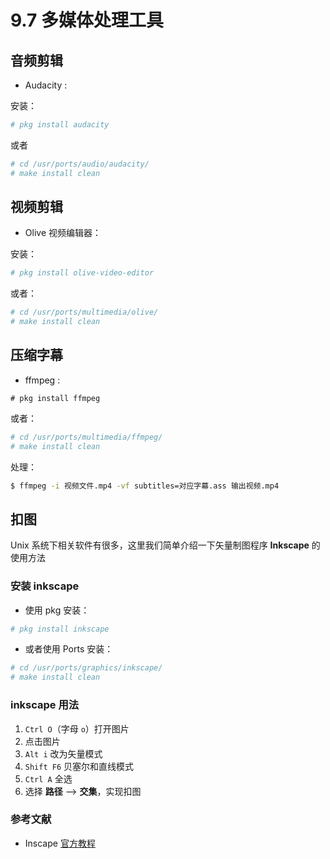 # 9.7 多媒体处理工具

## 音频剪辑

- Audacity :

安装：

```sh
# pkg install audacity
```

或者

```sh
# cd /usr/ports/audio/audacity/ 
# make install clean
```


## 视频剪辑

- Olive 视频编辑器：

安装：

```sh
# pkg install olive-video-editor
```

或者：

```sh
# cd /usr/ports/multimedia/olive/ 
# make install clean
```


## 压缩字幕

- ffmpeg :

```
# pkg install ffmpeg
```

或者：

```sh
# cd /usr/ports/multimedia/ffmpeg/ 
# make install clean
```

处理：

```sh
$ ffmpeg -i 视频文件.mp4 -vf subtitles=对应字幕.ass 输出视频.mp4
```

## 扣图

Unix 系统下相关软件有很多，这里我们简单介绍一下矢量制图程序 **Inkscape** 的使用方法

### 安装 inkscape

- 使用 pkg 安装：

```sh
# pkg install inkscape
```

- 或者使用 Ports 安装：

```sh
# cd /usr/ports/graphics/inkscape/ 
# make install clean
```

### inkscape 用法

1. `Ctrl O`（字母 `o`）打开图片
2. 点击图片
3. `Alt i` 改为矢量模式
4. `Shift F6` 贝塞尔和直线模式
5. `Ctrl A` 全选
6. 选择 **路径** --> **交集**，实现扣图

### 参考文献

- Inscape [官方教程](https://inkscape.org/zh-hans/learn/tutorials/)


